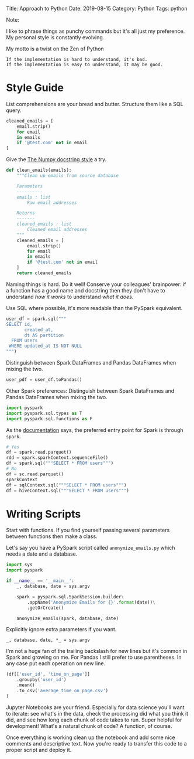 Title: Approach to Python
Date: 2019-08-15
Category: Python
Tags: python

Note:

I like to phrase things as punchy commands but it's all just my preference.
My personal style is constantly evolving.

My motto is a twist on the Zen of Python
```
If the implementation is hard to understand, it's bad.
If the implementation is easy to understand, it may be good.
```

# Style Guide

List comprehensions are your bread and butter. Structure them like a SQL query.
```python
cleaned_emails = [
    email.strip()
    for email
    in emails
    if '@test.com' not in email
]
```

Give the [The Numpy docstring style](https://numpydoc.readthedocs.io/en/latest/format.html) a try.

```python
def clean_emails(emails):
    """Clean up emails from source database

    Parameters
    ----------
    emails : list
        Raw email addresses

    Returns
    -------
    cleaned_emails : list
        Cleaned email addresses
    """
    cleaned_emails = [
        email.strip()
        for email
        in emails
        if '@test.com' not in email
    ]
    return cleaned_emails
```

Naming things is hard. Do it well! 
Conserve your colleagues' brainpower: if a function has a good name and docstring then they don't have to understand *how it works* to understand *what it does*. 


Use SQL where possible, it's more readable than the PySpark equivalent.
```python
user_df = spark.sql("""
SELECT id,
       created_at,
       dt AS partition
  FROM users
 WHERE updated_at IS NOT NULL
""")
```

Distinguish between Spark DataFrames and Pandas DataFrames when mixing the two. 
```python
user_pdf = user_df.toPandas()
```

Other Spark preferences:
Distinguish between Spark DataFrames and Pandas DataFrames when mixing the two.
```python
import pyspark
import pyspark.sql.types as T 
import pyspark.sql.functions as F
```

As the [documentation](http://spark.apache.org/docs/latest/api/python/pyspark.sql.html#pyspark.sql.SparkSession) says, the preferred entry point for Spark is through `spark`.
```python
# Yes
df = spark.read.parquet()
rdd = spark.sparkContext.sequenceFile()
df = spark.sql("""SELECT * FROM users""")
# No
df = sc.read.parquet()
sparkContext
df = sqlContext.sql("""SELECT * FROM users""")
df = hiveContext.sql("""SELECT * FROM users""")
```

# Writing Scripts

Start with functions.
If you find yourself passing several parameters between functions then make a class.


Let's say you have a PySpark script called `anonymize_emails.py` which needs a date and a database. 
```python
import sys
import pyspark

if __name__ == '__main__':
    _, database, date = sys.argv

    spark = pyspark.sql.SparkSession.builder\
        .appName('Anonymize Emails for {}'.format(date))\
        .getOrCreate()

    anonymize_emails(spark, database, date)
```

Explicitly ignore extra parameters if you want.
```
_, database, date, *_ = sys.argv

```

I'm not a huge fan of the trailing backslash for new lines but it's common in Spark and growing on me. 
For Pandas I still prefer to use parentheses. 
In any case put each operation on new line. 
```python
(df[['user_id', 'time_on_page']]
    .groupby('user_id')
    .mean()
    .to_csv('average_time_on_page.csv')
)
```

Jupyter Notebooks are your friend. 
Especially for data science you'll want to iterate: see what's in the data, check the processing did what you think it did, and see how long each chunk of code takes to run. 
Super helpful for development! 
What's a natural chunk of code?
A function, of course. 

Once everything is working clean up the notebook and add some nice comments and descriptive text.
Now you're ready to transfer this code to a proper script and deploy it.


